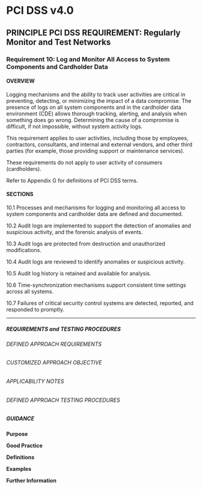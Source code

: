 # PCI DSS v4.0

## PRINCIPLE PCI DSS REQUIREMENT: Regularly Monitor and Test Networks


### Requirement 10: Log and Monitor All Access to System Components and Cardholder Data

#### OVERVIEW
Logging mechanisms and the ability to track user activities are critical in preventing, detecting, or minimizing the impact of a data compromise. The presence of logs on all system components and in the cardholder data environment (CDE) allows thorough tracking, alerting, and analysis when something does go wrong. Determining the cause of a compromise is difficult, if not impossible, without system activity logs.

This requirement applies to user activities, including those by employees, contractors, consultants, and internal and external vendors, and other third parties (for example, those providing support or maintenance services).

These requirements do not apply to user activity of consumers (cardholders).

Refer to Appendix G for definitions of PCI DSS terms.


#### SECTIONS
10.1	Processes and mechanisms for logging and monitoring all access to system components and cardholder data are defined and documented.

10.2	Audit logs are implemented to support the detection of anomalies and suspicious activity, and the forensic analysis of events.

10.3	Audit logs are protected from destruction and unauthorized modifications.

10.4	Audit logs are reviewed to identify anomalies or suspicious activity.

10.5	Audit log history is retained and available for analysis.

10.6	Time-synchronization mechanisms support consistent time settings across all systems.

10.7	Failures of critical security control systems are detected, reported, and responded to promptly.


---

##### REQUIREMENTS and TESTING PROCEDURES


###### DEFINED APPROACH REQUIREMENTS


###### CUSTOMIZED APPROACH OBJECTIVE


###### APPLICABILITY NOTES


###### DEFINED APPROACH TESTING PROCEDURES


##### GUIDANCE
**Purpose**

**Good Practice**

**Definitions**

**Examples**

**Further Information**

